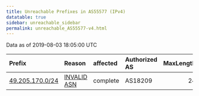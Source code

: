 ```yaml
---
title: Unreachable Prefixes in AS55577 (IPv4)
datatable: true
sidebar: unreachable_sidebar
permalink: unreachable_AS55577-v4.html
---
```


Data as of 2019-08-03 18:05:00 UTC


<div class="datatable-begin"></div>

| Prefix                                                   | Reason                                                                                                 | affected   | Authorized AS   |   MaxLength | Anchor                                       |   unreachable /24s |
|:---------------------------------------------------------|:-------------------------------------------------------------------------------------------------------|:-----------|:----------------|------------:|:---------------------------------------------|-------------------:|
| [49.205.170.0/24](https://stat.ripe.net/49.205.170.0/24) | [INVALID ASN](https://rpki-validator.ripe.net/announcement-preview?asn=AS55577&prefix=49.205.170.0/24) | complete   | AS18209         |          24 | [APNIC](unreachable_APNIC_RPKI_Root-v4.html) |                  1 |

<div class="datatable-end"></div>